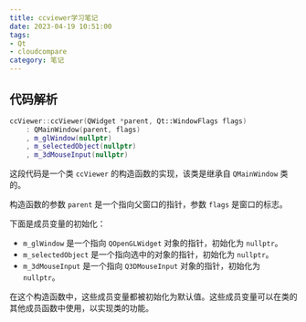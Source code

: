 ```yaml
---
title: ccviewer学习笔记
date: 2023-04-19 10:51:00
tags: 
- Qt
- cloudcompare
category: 笔记
---
```




## 代码解析

```c++
ccViewer::ccViewer(QWidget *parent, Qt::WindowFlags flags)
	: QMainWindow(parent, flags)
	, m_glWindow(nullptr)
	, m_selectedObject(nullptr)
	, m_3dMouseInput(nullptr)
```

这段代码是一个类 `ccViewer` 的构造函数的实现，该类是继承自 `QMainWindow` 类的。

构造函数的参数 `parent` 是一个指向父窗口的指针，参数 `flags` 是窗口的标志。

下面是成员变量的初始化：

- `m_glWindow` 是一个指向 `QOpenGLWidget` 对象的指针，初始化为 `nullptr`。
- `m_selectedObject` 是一个指向选中的对象的指针，初始化为 `nullptr`。
- `m_3dMouseInput` 是一个指向 `Q3DMouseInput` 对象的指针，初始化为 `nullptr`。

在这个构造函数中，这些成员变量都被初始化为默认值。这些成员变量可以在类的其他成员函数中使用，以实现类的功能。